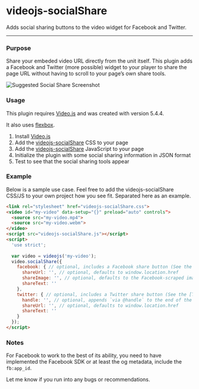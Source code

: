 # videojs-socialShare
Adds social sharing buttons to the video widget for Facebook and Twitter.
____

### Purpose
Share your embeded video URL directly from the unit itself. This plugin adds a Facebook and Twitter (more possible) widget to your player to share the page URL without having to scroll to your page’s own share tools.

![Suggested Social Share Screenshot](https://lh3.googleusercontent.com/-Lm8716TKNAI/Vo2K97wnD5I/AAAAAAAAGOs/xWGffoJrwYI/s800-Ic42/videojs-socialshare.png)

### Usage
This plugin requires [Video.js](https://github.com/videojs/video.js) and was created with version 5.4.4.

It also uses [flexbox](http://caniuse.com/flexbox).

1. Install [Video.js](https://github.com/videojs/video.js)
2. Add the [videojs-socialShare](https://github.com/jmccraw/videojs-socialShare/blob/master/videojs.socialShare.css) CSS to your page
3. Add the [videojs-socialShare](https://github.com/jmccraw/videojs-socialShare/blob/master/videojs.socialShare.js) JavaScript to your page
4. Initialize the plugin with some social sharing information in JSON format
5. Test to see that the social sharing tools appear

### Example
Below is a sample use case. Feel free to add the videojs-socialShare CSS/JS to your own project how you see fit. Separated here as an example.

```html
<link rel="stylesheet" href="videojs-socialShare.css">
<video id="my-video" data-setup="{}" preload="auto" controls">
  <source src="my-video.mp4">
  <source src="my-video.webm">
</video>
<script src="videojs-socialShare.js"></script>
<script>
  'use strict';
  
  var video = videojs('my-video');
  video.socialShare({
    facebook: { // optional, includes a Facebook share button (See the [Facebook documentation](https://developers.facebook.com/docs/sharing/reference/share-dialog) for more information)
      shareUrl: '', // optional, defaults to window.location.href
      shareImage: '', // optional, defaults to the Facebook-scraped image
      shareText: ''
    },
    twitter: { // optional, includes a Twitter share button (See the [Twitter documentation](https://dev.twitter.com/web/tweet-button/web-intent) for more information)
      handle: '', // optional, appends `via @handle` to the end of the tweet 
      shareUrl: '', // optional, defaults to window.location.href
      shareText: '' 
    }
  });
</script>
```

### Notes
For Facebook to work to the best of its ability, you need to have implemented the Facebook SDK or at least the og metadata, include the `fb:app_id`.

Let me know if you run into any bugs or recommendations.